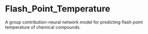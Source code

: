 # Flash_Point_Temperature
A group contribution-neural network model for predicting flash point temperature of chemical compounds.
